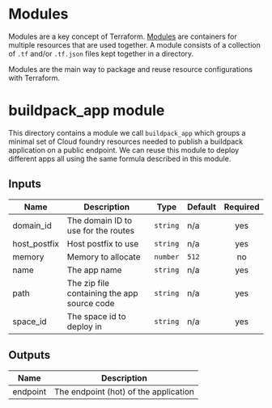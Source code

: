 # Modules
Modules are a key concept of Terraform. [Modules](https://www.terraform.io/docs/configuration/blocks/modules/index.html) are containers for multiple resources that are used together. 
A module consists of a collection of  `.tf` and/or `.tf.json` files kept together in a directory.

Modules are the main way to package and reuse resource configurations with Terraform.

# buildpack_app module
This directory contains a module we call `buildpack_app` which groups a minimal set of Cloud foundry resources needed to publish a buildpack application on a public endpoint. 
We can reuse this module to deploy different apps all using the same formula described in this module.

## Inputs

| Name | Description | Type | Default | Required |
|------|-------------|------|---------|:--------:|
| domain\_id | The domain ID to use for the routes | `string` | n/a | yes |
| host\_postfix | Host postfix to use | `string` | n/a | yes |
| memory | Memory to allocate | `number` | `512` | no |
| name | The app name | `string` | n/a | yes |
| path | The zip file containing the app source code | `string` | n/a | yes |
| space\_id | The space id to deploy in | `string` | n/a | yes |

## Outputs

| Name | Description |
|------|-------------|
| endpoint | The endpoint (hot) of the application |

